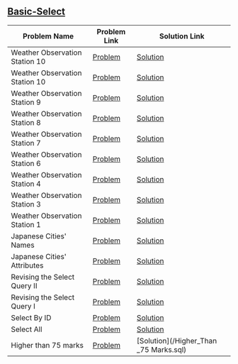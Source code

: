 ## [Basic-Select](https://www.hackerrank.com/domains/sql/select)

Problem Name|Problem Link|Solution Link
---|---|---
Weather Observation Station 10|[Problem](https://www.hackerrank.com/challenges/weather-observation-station-10/problem)|[Solution](/weather-observation-station-10.sql)
Weather Observation Station 10|[Problem](https://www.hackerrank.com/challenges/weather-observation-station-10/problem)|[Solution](/weather-observation-station-10.sql)
Weather Observation Station 9|[Problem](https://www.hackerrank.com/challenges/weather-observation-station-9/problem)|[Solution](/weather-observation-station-9.sql)
Weather Observation Station 8|[Problem](https://www.hackerrank.com/challenges/weather-observation-station-8/problem)|[Solution](/weather-observation-station-8.sql)
Weather Observation Station 7|[Problem](https://www.hackerrank.com/challenges/weather-observation-station-7/problem)|[Solution](/weather-observation-station-7.sql)
Weather Observation Station 6|[Problem](https://www.hackerrank.com/challenges/weather-observation-station-6/problem)|[Solution](/weather-observation-station-6.sql)
Weather Observation Station 4|[Problem](https://www.hackerrank.com/challenges/weather-observation-station-4/problem)|[Solution](/weather-observation-station-4.sql)
Weather Observation Station 3|[Problem](https://www.hackerrank.com/challenges/weather-observation-station-3/problem)|[Solution](/weather-observation-station-3.sql)
Weather Observation Station 1|[Problem](https://www.hackerrank.com/challenges/weather-observation-station-1/problem)|[Solution](/weather-observation-station-1.sql)
Japanese Cities' Names|[Problem](https://www.hackerrank.com/challenges/japanese-cities-name/problem)|[Solution](/japanese-cities-name.sql)
Japanese Cities' Attributes|[Problem](https://www.hackerrank.com/challenges/japanese-cities-attributes/problem)|[Solution](/japanese-cities-attributes.sql)
Revising the Select Query II|[Problem](https://www.hackerrank.com/challenges/revising-the-select-query-2/problem)|[Solution](/revising-the-select-query-2.sql)
Revising the Select Query I|[Problem](https://www.hackerrank.com/challenges/revising-the-select-query/problem)|[Solution](/revising-the-select-query.sql)
Select By ID|[Problem](https://www.hackerrank.com/challenges/select-by-id/problem)|[Solution](/select-by-id.sql)
Select All|[Problem](https://www.hackerrank.com/challenges/select-all-sql/problem)|[Solution](/select-all-sql.sql)
Higher than 75 marks|[Problem](https://www.hackerrank.com/challenges/more-than-75-marks/problem)|[Solution](/Higher_Than _75 Marks.sql)

